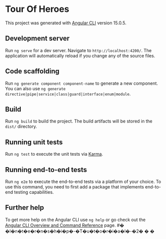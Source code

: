 # Tour Of Heroes
This project was generated with [Angular CLI](https://github.com/angular/angular-cli) version 15.0.5.  


## Development server
Run `ng serve` for a dev server. Navigate to `http://localhost:4200/`. The application will automatically reload if you change any of the source files.  
 

## Code scaffolding
Run `ng generate component component-name` to generate a new component. You can also use `ng generate directive|pipe|service|class|guard|interface|enum|module`.  


## Build
Run `ng build` to build the project. The build artifacts will be stored in the `dist/` directory.  


## Running unit tests
Run `ng test` to execute the unit tests via [Karma](https://karma-runner.github.io).  


## Running end-to-end tests
Run `ng e2e` to execute the end-to-end tests via a platform of your choice. To use this command, you need to first add a package that implements end-to-end testing capabilities.  


## Further help
To get more help on the Angular CLI use `ng help` or go check out the [Angular CLI Overview and Command Reference](https://angular.io/cli) page.
#� �I�n�t�e�r�n�s�h�i�p�-�T�u�t�o�r�i�a�l�-�2�
�
�
